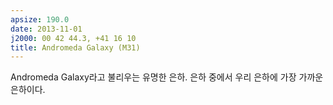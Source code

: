 ```yaml
---
apsize: 190.0
date: 2013-11-01
j2000: 00 42 44.3, +41 16 10
title: Andromeda Galaxy (M31)
---
```


Andromeda Galaxy라고 불리우는 유명한 은하. 은하 중에서 우리 은하에 가장 가까운 은하이다.